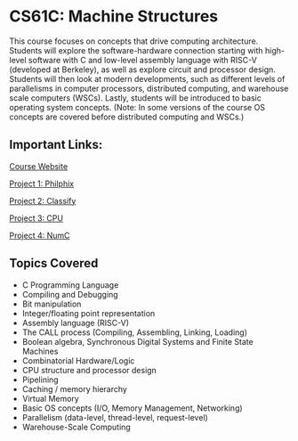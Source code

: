 # CS61C: Machine Structures

This course focuses on concepts that drive computing architecture. Students will explore the software-hardware connection starting with high-level software with C and low-level assembly language with RISC-V (developed at Berkeley), as well as explore circuit and processor design. Students will then look at modern developments, such as different levels of parallelisms in computer processors, distributed computing, and warehouse scale computers (WSCs). Lastly, students will be introduced to basic operating system concepts. (Note: In some versions of the course OS concepts are covered before distributed computing and WSCs.)

## **Important Links:**

[Course Website](https://inst.eecs.berkeley.edu/~cs61c/sp21/)

[Project 1: Philphix](https://inst.eecs.berkeley.edu/~cs61c/sp21/projects/proj1/)

[Project 2: Classify](https://inst.eecs.berkeley.edu/~cs61c/sp21/projects/proj2/)

[Project 3: CPU](https://inst.eecs.berkeley.edu/~cs61c/sp21/projects/proj3/)

[Project 4: NumC](https://inst.eecs.berkeley.edu/~cs61c/sp21/projects/proj4/)

## Topics Covered

* C Programming Language
* Compiling and Debugging
* Bit manipulation
* Integer/floating point representation
* Assembly language (RISC-V)
* The CALL process (Compiling, Assembling, Linking, Loading)
* Boolean algebra, Synchronous Digital Systems and Finite State Machines
* Combinatorial Hardware/Logic
* CPU structure and processor design
* Pipelining
* Caching / memory hierarchy
* Virtual Memory
* Basic OS concepts (I/O, Memory Management, Networking)
* Parallelism (data-level, thread-level, request-level)
* Warehouse-Scale Computing
